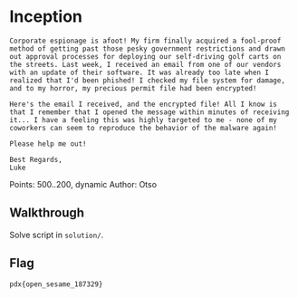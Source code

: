 # Inception

```
Corporate espionage is afoot! My firm finally acquired a fool-proof method of getting past those pesky government restrictions and drawn out approval processes for deploying our self-driving golf carts on the streets. Last week, I received an email from one of our vendors with an update of their software. It was already too late when I realized that I'd been phished! I checked my file system for damage, and to my horror, my precious permit file had been encrypted!

Here's the email I received, and the encrypted file! All I know is that I remember that I opened the message within minutes of receiving it... I have a feeling this was highly targeted to me - none of my coworkers can seem to reproduce the behavior of the malware again!

Please help me out!

Best Regards,
Luke
```

Points: 500..200, dynamic
Author: Otso

## Walkthrough

Solve script in `solution/`.

## Flag

`pdx{open_sesame_187329}`
